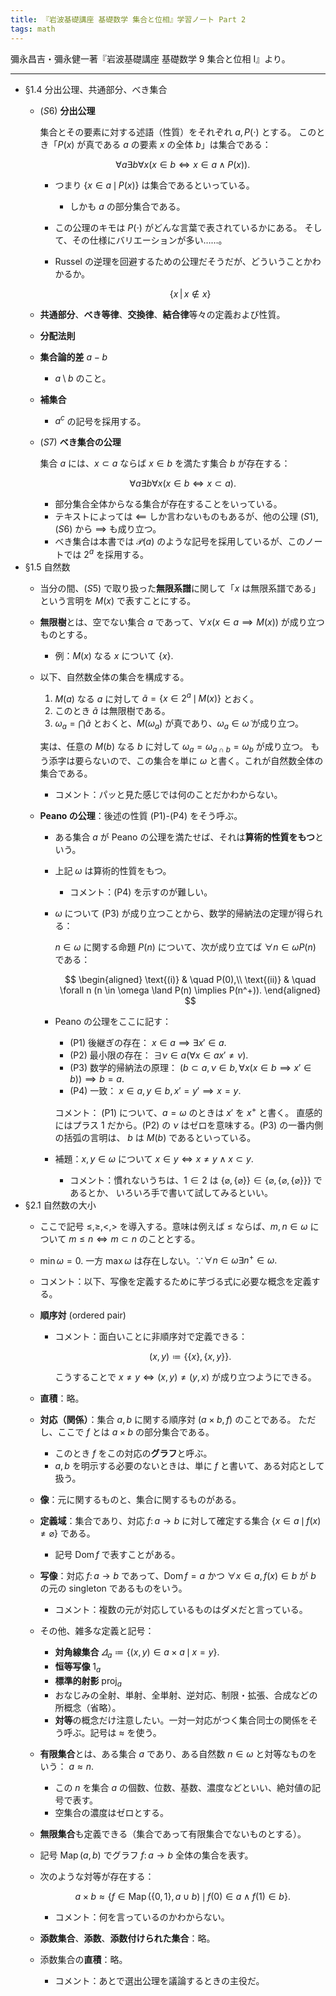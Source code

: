 ```yaml
---
title: 『岩波基礎講座 基礎数学 集合と位相』学習ノート Part 2
tags: math
---
```


彌永昌吉・彌永健一著『岩波基礎講座 基礎数学 9 集合と位相 I』より。

----

* §1.4 分出公理、共通部分、べき集合
  * $(S6)$ **分出公理**

    集合とその要素に対する述語（性質）をそれぞれ $a, P(\cdot)$ とする。
    このとき「$P(x)$ が真である $a$ の要素 $x$ の全体 $b$」は集合である：

    $$
    \tag*{$(S6)$}
    \forall a \exists b \forall x (x \in b \iff x \in a \land P(x)).
    $$

    * つまり $\lbrace x \in a\,\mid\, P(x)\rbrace$ は集合であるといっている。
      * しかも $a$ の部分集合である。
    * この公理のキモは $P(\cdot)$ がどんな言葉で表されているかにある。
      そして、その仕様にバリエーションが多い……。
    * Russel の逆理を回避するための公理だそうだが、どういうことかわかるか。

      $$\{x \,|\, x \notin x\}$$

  * **共通部分**、**べき等律**、**交換律**、**結合律**等々の定義および性質。
  * **分配法則**
  * **集合論的差** $a-b$
    * $a \setminus b$ のこと。
  * **補集合**
    * $a^{c}$ の記号を採用する。
  * $(S7)$ **べき集合の公理**

    集合 $a$ には、$x \subset a$ ならば $x \in b$ を満たす集合 $b$ が存在する：

    $$
    \tag*{$(S7)$}
    \forall a \exists b \forall x (x \in b \iff x \subset a).
    $$

    * 部分集合全体からなる集合が存在することをいっている。
    * テキストによっては $\impliedby$ しか言わないものもあるが、他の公理
      $(S1), (S6)$ から $\implies$ も成り立つ。
    * べき集合は本書では $\mathscr{P}(a)$ のような記号を採用しているが、このノートでは $2^a$ を採用する。
* §1.5 自然数
  * 当分の間、$(S5)$ で取り扱った**無限系譜**に関して「$x$ は無限系譜である」という言明を $M(x)$ で表すことにする。
  * **無限樹**とは、空でない集合 $a$ であって、$\forall x (x \in a \implies M(x))$ が成り立つものとする。
    * 例：$M(x)$ なる $x$ について $\lbrace x \rbrace.$
  * 以下、自然数全体の集合を構成する。

    1. $M(a)$ なる $a$ に対して $\tilde{a} = \lbrace x \in 2^a\,\mid\,M(x)\rbrace$ とおく。
    2. このとき $\tilde a$ は無限樹である。
    3. $\omega_a = \bigcap \tilde{a}$ とおくと、$M(\omega_a)$ が真であり、$\omega_a \in \tilde \omega$ が成り立つ。

    実は、任意の $M(b)$ なる $b$ に対して $\omega_a = \omega_{a\cap b} = \omega_b$ が成り立つ。
    もう添字は要らないので、この集合を単に $\omega$ と書く。これが自然数全体の集合である。

    * コメント：パッと見た感じでは何のことだかわからない。
  * **Peano の公理**：後述の性質 (P1)-(P4) をそう呼ぶ。
    * ある集合 $a$ が Peano の公理を満たせば、それは**算術的性質をもつ**という。
    * 上記 $\omega$ は算術的性質をもつ。
      * コメント：(P4) を示すのが難しい。
    * $\omega$ について (P3) が成り立つことから、数学的帰納法の定理が得られる：

      $n \in \omega$ に関する命題 $P(n)$ について、次が成り立てば $\forall n \in \omega P(n)$ である：

      $$
      \begin{aligned}
      \text{(i)} & \quad P(0),\\
      \text{(ii)} & \quad \forall n (n \in \omega \land P(n) \implies P(n^+)).
      \end{aligned}
      $$

    * Peano の公理をここに記す：
      * (P1) 後継ぎの存在： $x \in a \implies \exists x' \in a.$
      * (P2) 最小限の存在： $\exists \nu \in a (\forall x \in a x' \ne \nu).$
      * (P3) 数学的帰納法の原理： $(b \subset a, \nu \in b, \forall x(x \in b \implies x' \in b)) \implies b = a.$
      * (P4) 一致： $x \in a, y \in b, x' = y' \implies x = y.$

      コメント： (P1) について、$a = \omega$ のときは $x'$ を $x^+$ と書く。
      直感的にはプラス 1 だから。(P2) の $\nu$ はゼロを意味する。(P3) の一番内側の括弧の言明は、
      $b$ は $M(b)$ であるといっている。

    * 補題：$x, y \in \omega$ について $x \in y \iff x \ne y \land x \subset y.$
      * コメント：慣れないうちは、$1 \in 2$ は $\lbrace \varnothing, \lbrace \varnothing \rbrace \rbrace \in \lbrace \varnothing, \lbrace \varnothing, \lbrace \varnothing \rbrace \rbrace \rbrace$ であるとか、
        いろいろ手で書いて試してみるといい。
* §2.1 自然数の大小
  * ここで記号 $\le, \ge, <, >$ を導入する。意味は例えば $\le$ ならば、$m, n \in \omega$ について $m \le n \iff m \subset n$ のこととする。
  * $\min\omega = 0.$ 一方 $\max\omega$ は存在しない。$\because \forall n \in \omega \exists n^+ \in \omega.$
  * コメント：以下、写像を定義するために芋づる式に必要な概念を定義する。
  * **順序対** (ordered pair)
    * コメント：面白いことに非順序対で定義できる：

      $$(x, y) \coloneqq \{\{x\}, \{x, y\}\}.$$

      こうすることで $x \ne y \iff (x, y) \ne (y, x)$ が成り立つようにできる。
  * **直積**：略。
  * **対応（関係）**：集合 $a, b$ に関する順序対 $(a \times b, f)$ のことである。
    ただし、ここで $f$ とは $a \times b$ の部分集合である。
    * このとき $f$ をこの対応の**グラフ**と呼ぶ。
    * $a, b$ を明示する必要のないときは、単に $f$ と書いて、ある対応として扱う。
  * **像**：元に関するものと、集合に関するものがある。
  * **定義域**：集合であり、対応 $f\colon a \longrightarrow b$ に対して確定する集合 $\lbrace x \in a\,\mid\,f(x) \ne \varnothing\rbrace$ である。
    * 記号 $\operatorname{Dom}f$ で表すことがある。
  * **写像**：対応 $f\colon a \longrightarrow b$ であって、$\operatorname{Dom}{f} = a$ かつ
    $\forall x \in a, f(x) \in b$ が $b$ の元の singleton であるものをいう。
    * コメント：複数の元が対応しているものはダメだと言っている。
  * その他、雑多な定義と記号：
    * **対角線集合** $\varDelta_a \coloneqq \lbrace (x, y) \in a \times a\,\mid\, x = y\rbrace.$
    * **恒等写像** $1_a$
    * **標準的射影** $\operatorname{proj}_a$
    * おなじみの全射、単射、全単射、逆対応、制限・拡張、合成などの所概念（省略）。
    * **対等**の概念だけ注意したい。一対一対応がつく集合同士の関係をそう呼ぶ。記号は $\approx$ を使う。
  * **有限集合**とは、ある集合 $a$ であり、ある自然数 $n \in \omega$ と対等なものをいう：
    $a \approx n.$
    * この $n$ を集合 $a$ の個数、位数、基数、濃度などといい、絶対値の記号で表す。
    * 空集合の濃度はゼロとする。
  * **無限集合**も定義できる（集合であって有限集合でないものとする）。
  * 記号 $\operatorname{Map}(a, b)$ でグラフ $f\colon a \longrightarrow b$ 全体の集合を表す。
  * 次のような対等が存在する：

    $$
    a \times b \approx \{f \in \operatorname{Map}(\{0, 1\}, a \cup b)\,\mid\,f(0) \in a \land f(1) \in b\}.
    $$

    * コメント：何を言っているのかわからない。
  * **添数集合**、**添数**、**添数付けられた集合**：略。
  * 添数集合の**直積**：略。
    * コメント：あとで選出公理を議論するときの主役だ。
